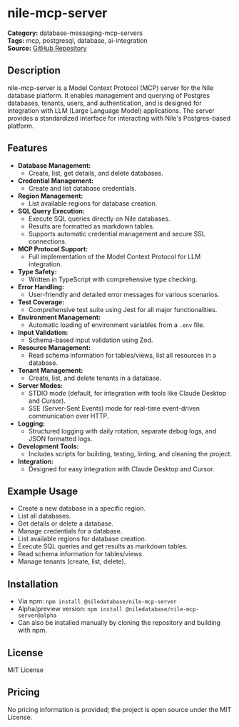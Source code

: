 # nile-mcp-server

**Category:** database-messaging-mcp-servers  
**Tags:** mcp, postgresql, database, ai-integration  
**Source:** [GitHub Repository](https://github.com/niledatabase/nile-mcp-server)

## Description
nile-mcp-server is a Model Context Protocol (MCP) server for the Nile database platform. It enables management and querying of Postgres databases, tenants, users, and authentication, and is designed for integration with LLM (Large Language Model) applications. The server provides a standardized interface for interacting with Nile's Postgres-based platform.

## Features
- **Database Management:**
  - Create, list, get details, and delete databases.
- **Credential Management:**
  - Create and list database credentials.
- **Region Management:**
  - List available regions for database creation.
- **SQL Query Execution:**
  - Execute SQL queries directly on Nile databases.
  - Results are formatted as markdown tables.
  - Supports automatic credential management and secure SSL connections.
- **MCP Protocol Support:**
  - Full implementation of the Model Context Protocol for LLM integration.
- **Type Safety:**
  - Written in TypeScript with comprehensive type checking.
- **Error Handling:**
  - User-friendly and detailed error messages for various scenarios.
- **Test Coverage:**
  - Comprehensive test suite using Jest for all major functionalities.
- **Environment Management:**
  - Automatic loading of environment variables from a `.env` file.
- **Input Validation:**
  - Schema-based input validation using Zod.
- **Resource Management:**
  - Read schema information for tables/views, list all resources in a database.
- **Tenant Management:**
  - Create, list, and delete tenants in a database.
- **Server Modes:**
  - STDIO mode (default, for integration with tools like Claude Desktop and Cursor).
  - SSE (Server-Sent Events) mode for real-time event-driven communication over HTTP.
- **Logging:**
  - Structured logging with daily rotation, separate debug logs, and JSON formatted logs.
- **Development Tools:**
  - Includes scripts for building, testing, linting, and cleaning the project.
- **Integration:**
  - Designed for easy integration with Claude Desktop and Cursor.

## Example Usage
- Create a new database in a specific region.
- List all databases.
- Get details or delete a database.
- Manage credentials for a database.
- List available regions for database creation.
- Execute SQL queries and get results as markdown tables.
- Read schema information for tables/views.
- Manage tenants (create, list, delete).

## Installation
- Via npm: `npm install @niledatabase/nile-mcp-server`
- Alpha/preview version: `npm install @niledatabase/nile-mcp-server@alpha`
- Can also be installed manually by cloning the repository and building with npm.

## License
MIT License

## Pricing
No pricing information is provided; the project is open source under the MIT License.
